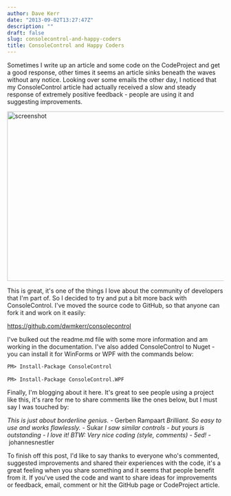 ```yaml
---
author: Dave Kerr
date: "2013-09-02T13:27:47Z"
description: ""
draft: false
slug: consolecontrol-and-happy-coders
title: ConsoleControl and Happy Coders
---
```



Sometimes I write up an article and some code on the CodeProject and get a good response, other times it seems an article sinks beneath the waves without any notice. Looking over some emails the other day, I noticed that my ConsoleControl article had actually received a slow and steady response of extremely positive feedback - people are using it and suggesting improvements.

<a href="http://www.dwmkerr.com/wp-content/uploads/2013/09/screenshot.png"><img class="alignnone size-full wp-image-348" alt="screenshot" src="http://www.dwmkerr.com/wp-content/uploads/2013/09/screenshot.png" width="600" height="394" /></a>

This is great, it's one of the things I love about the community of developers that I'm part of. So I decided to try and put a bit more back with ConsoleControl. I've moved the source code to GitHub, so that anyone can fork it and work on it easily:

<a title="ConsoleControl on GitHub" href="https://github.com/dwmkerr/consolecontrol" target="_blank">https://github.com/dwmkerr/consolecontrol</a>

I've bulked out the readme.md file with some more information and am working in the documentation. I've also added ConsoleControl to Nuget - you can install it for WinForms or WPF with the commands below:
<pre><code>PM&gt; Install-Package ConsoleControl
</code>
<code>PM&gt; Install-Package ConsoleControl.WPF
</code></pre>
Finally, I'm blogging about it here. It's great to see people using a project like this, it's rare for me to share comments like the ones below, but I must say I was touched by:

<em>This is just about borderline genius. - </em>Gerben Rampaart
<em>Brilliant. So easy to use and works flawlessly. </em>- Sukar
<em>I saw similar controls - but yours is outstanding - I love it! BTW: Very nice coding (style, comments) - 5ed! - </em>johannesnestler

To finish off this post, I'd like to say thanks to everyone who's commented, suggested improvements and shared their experiences with the code, it's a great feeling when you share something and it seems that people benefit from it. If you've used the code and want to share ideas for improvements or feedback, email, comment or hit the GitHub page or CodeProject article.

